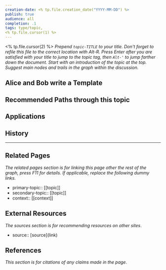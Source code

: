 ```yaml
---
creation-date: <% tp.file.creation_date("YYYY-MM-DD") %>
publish: true
audience: all
completion: .1
tags: type/topic, 
<% tp.file.cursor(1) %>
---
```


<% tp.file.cursor(2) %> *Prepend `topic-TITLE` to your title. Don't forget to refile this file to the correct location with Alt-R.*
*Press Enter after you are satisfied with your title to jump to the topic tag, then `Alt-'` to jump farther down the document. Start with an introduction of the topic at the top. Suggest main nodes and trails in the graph within the discussion.*

## Alice and Bob write a Template

## Recommended Paths through this topic

## Applications

## History


---
## Related Pages
*The related pages section is for linking this page other the rest of the graph, press F11 for details. If applicable, replace the following dummy links.*
- primary-topic:: \[\[topic\]\]
- secondary-topic:: \[\[topic\]\]
- context:: \[\[context\]\]

## External Resources
*The sources section is for recommending resources on other sites*.
- source:: \[source\](link)

## References
*This section is for citations of any claims made in the page*.